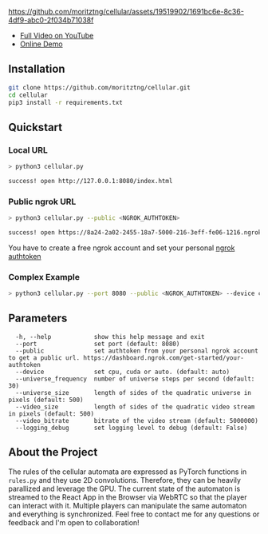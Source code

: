 https://github.com/moritztng/cellular/assets/19519902/1691bc6e-8c36-4df9-abc0-2f034b71038f

- [Full Video on YouTube](https://youtu.be/AwLMmECtJqI)
- [Online Demo](https://moritztng.github.io/cellular/)

## Installation
```bash
git clone https://github.com/moritztng/cellular.git
cd cellular
pip3 install -r requirements.txt
```

## Quickstart
### Local URL
```bash
> python3 cellular.py

success! open http://127.0.0.1:8080/index.html
```
### Public ngrok URL
```bash
> python3 cellular.py --public <NGROK_AUTHTOKEN>

success! open https://8a24-2a02-2455-18a7-5000-216-3eff-fe06-1216.ngrok-free.app/index.html
```
You have to create a free ngrok account and set your personal [ngrok authtoken](https://dashboard.ngrok.com/get-started/your-authtoken)
### Complex Example
```bash
> python3 cellular.py --port 8080 --public <NGROK_AUTHTOKEN> --device cuda --universe_frequency 30 --universe_size 500  --video_size 500 --video_bitrate 5000000 --logging_debug
```

## Parameters
```
  -h, --help            show this help message and exit
  --port                set port (default: 8080)
  --public              set authtoken from your personal ngrok account to get a public url. https://dashboard.ngrok.com/get-started/your-authtoken
  --device              set cpu, cuda or auto. (default: auto)
  --universe_frequency  number of universe steps per second (default: 30)
  --universe_size       length of sides of the quadratic universe in pixels (default: 500)
  --video_size          length of sides of the quadratic video stream in pixels (default: 500)
  --video_bitrate       bitrate of the video stream (default: 5000000)
  --logging_debug       set logging level to debug (default: False)
```

## About the Project
The rules of the cellular automata are expressed as PyTorch functions in `rules.py` and they use 2D convolutions. Therefore, they can be heavily parallized and leverage the GPU. The current state of the automaton is streamed to the React App in the Browser via WebRTC so that the player can interact with it. Multiple players can manipulate the same automaton and everything is synchronized. Feel free to contact me for any questions or feedback and I'm open to collaboration!
